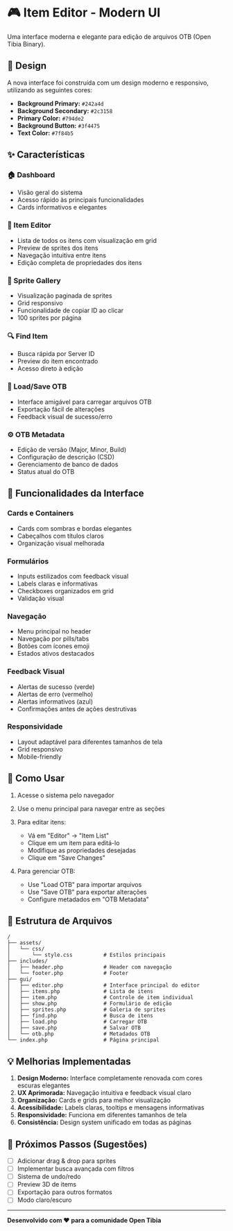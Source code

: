 # 🎮 Item Editor - Modern UI

Uma interface moderna e elegante para edição de arquivos OTB (Open Tibia Binary).

## 🎨 Design

A nova interface foi construída com um design moderno e responsivo, utilizando as seguintes cores:

- **Background Primary:** `#242a4d`
- **Background Secondary:** `#2c3158`
- **Primary Color:** `#794de2`
- **Background Button:** `#3f4475`
- **Text Color:** `#7f84b5`

## ✨ Características

### 🏠 Dashboard
- Visão geral do sistema
- Acesso rápido às principais funcionalidades
- Cards informativos e elegantes

### 📝 Item Editor
- Lista de todos os itens com visualização em grid
- Preview de sprites dos itens
- Navegação intuitiva entre itens
- Edição completa de propriedades dos itens

### 🎨 Sprite Gallery
- Visualização paginada de sprites
- Grid responsivo
- Funcionalidade de copiar ID ao clicar
- 100 sprites por página

### 🔍 Find Item
- Busca rápida por Server ID
- Preview do item encontrado
- Acesso direto à edição

### 📂 Load/Save OTB
- Interface amigável para carregar arquivos OTB
- Exportação fácil de alterações
- Feedback visual de sucesso/erro

### ⚙️ OTB Metadata
- Edição de versão (Major, Minor, Build)
- Configuração de descrição (CSD)
- Gerenciamento de banco de dados
- Status atual do OTB

## 🎯 Funcionalidades da Interface

### Cards e Containers
- Cards com sombras e bordas elegantes
- Cabeçalhos com títulos claros
- Organização visual melhorada

### Formulários
- Inputs estilizados com feedback visual
- Labels claras e informativas
- Checkboxes organizados em grid
- Validação visual

### Navegação
- Menu principal no header
- Navegação por pills/tabs
- Botões com ícones emoji
- Estados ativos destacados

### Feedback Visual
- Alertas de sucesso (verde)
- Alertas de erro (vermelho)
- Alertas informativos (azul)
- Confirmações antes de ações destrutivas

### Responsividade
- Layout adaptável para diferentes tamanhos de tela
- Grid responsivo
- Mobile-friendly

## 🚀 Como Usar

1. Acesse o sistema pelo navegador
2. Use o menu principal para navegar entre as seções
3. Para editar itens:
   - Vá em "Editor" → "Item List"
   - Clique em um item para editá-lo
   - Modifique as propriedades desejadas
   - Clique em "Save Changes"

4. Para gerenciar OTB:
   - Use "Load OTB" para importar arquivos
   - Use "Save OTB" para exportar alterações
   - Configure metadados em "OTB Metadata"

## 🎨 Estrutura de Arquivos

```
/
├── assets/
│   └── css/
│       └── style.css          # Estilos principais
├── includes/
│   ├── header.php             # Header com navegação
│   └── footer.php             # Footer
├── gui/
│   ├── editor.php             # Interface principal do editor
│   ├── items.php              # Lista de itens
│   ├── item.php               # Controle de item individual
│   ├── show.php               # Formulário de edição
│   ├── sprites.php            # Galeria de sprites
│   ├── find.php               # Busca de itens
│   ├── load.php               # Carregar OTB
│   ├── save.php               # Salvar OTB
│   └── otb.php                # Metadados OTB
└── index.php                  # Página principal
```

## 💡 Melhorias Implementadas

1. **Design Moderno:** Interface completamente renovada com cores escuras elegantes
2. **UX Aprimorada:** Navegação intuitiva e feedback visual claro
3. **Organização:** Cards e grids para melhor visualização
4. **Acessibilidade:** Labels claras, tooltips e mensagens informativas
5. **Responsividade:** Funciona em diferentes tamanhos de tela
6. **Consistência:** Design system unificado em todas as páginas

## 🎯 Próximos Passos (Sugestões)

- [ ] Adicionar drag & drop para sprites
- [ ] Implementar busca avançada com filtros
- [ ] Sistema de undo/redo
- [ ] Preview 3D de items
- [ ] Exportação para outros formatos
- [ ] Modo claro/escuro

---

**Desenvolvido com ❤️ para a comunidade Open Tibia**
